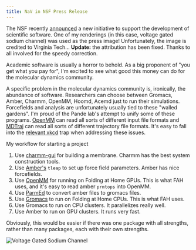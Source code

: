 ```yaml
---
title: NaV in NSF Press Release
---
```


The NSF recently [announced](https://www.nsf.gov/news/news_summ.jsp?cntn_id=189347) a new initiative to support the development of scientific software. One of my renderings (in this case, voltage gated sodium channel) was used as the press image! Unfortunately, the image is credited to Virginia Tech... **Update:** the attribution has been fixed. Thanks to all involved for the speedy correction.

Academic software is usually a horror to behold. As a big proponent of "you get what you pay for", I'm excited to see what good this money can do for the molecular dynamics community.

A specific problem in the molecular dynamics community is, ironically, the abundance of software. Researchers can choose between Gromacs, Amber, Charmm, OpenMM, Hoomd, Acemd just to run their simulations. Forcefields and analysis are unfortunately usually tied to these "walled gardens". I'm proud of the Pande lab's attempt to unify some of these programs. [OpenMM](openmm.org) can read all sorts of different input file formats and [MDTraj](mdtraj.org) can read all sorts of different trajectory file formats. It's easy to fall into the [relevant xkcd](https://xkcd.com/927/) trap when addressing these issues.

My workflow for starting a project

 1. Use [charmm-gui](charmm-gui.org) for building a membrane. Charmm has the best system construction tools.
 2. Use [Amber's](ambermd.org) `tleap` to set up force field parameters. Amber has nice forcefields.
 3. Use [OpenMM](openmm.org) for running on Folding at Home GPUs. This is what FAH uses, and it's easy to read amber `prmtops` into OpenMM.
 4. Use [ParmEd](http://parmed.github.io/ParmEd/html/index.html) to convert amber files to gromacs files.
 5. Use [Gromacs](gromacs.org) to run on Folding at Home CPUs. This is what FAH uses.
 6. Use Gromacs to run on CPU clusters. It parallelizes really well.
 7. Use Amber to run on GPU clusters. It runs very fast.

Obviously, this would be easier if there was one package with all strengths, rather than many packages, each with their own strengths.

<img src="{{site.url}}/assets/2016-07-30-nav.jpg" alt="Voltage Gated Sodium Channel" class="img-fluid" />
